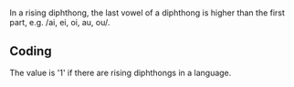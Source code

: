 # [](ParameterTable?__template__=property.md&property=Name#cldf:UT131)

In a rising diphthong, the last vowel of a diphthong is higher than the first part, e.g. /ai, ei, oi, au, ou/.

[](ExampleTable?example_id=1&with_internal_ref_link#cldf:UT131-1)

[](ExampleTable?example_id=2&with_internal_ref_link#cldf:UT131-2)

[](ExampleTable?example_id=3&with_internal_ref_link#cldf:UT131-3)

## Coding

The value is '1' if there are rising diphthongs in a language.
